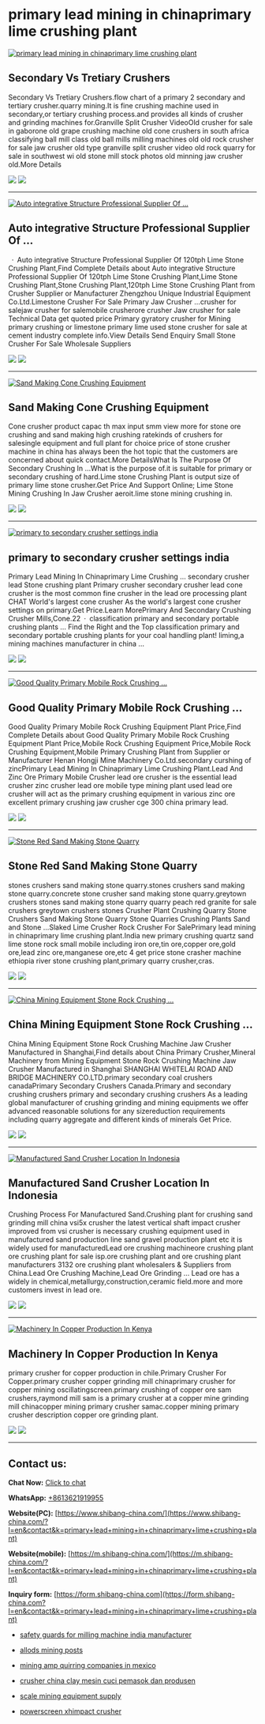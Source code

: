 # primary lead mining in chinaprimary lime crushing plant

<a href="https://swt.shibang-china.com/?l=en&img&k=primary+lead+mining+in+chinaprimary+lime+crushing+plant" target="_blank">![primary lead mining in chinaprimary lime crushing plant](http://static.shibang-china.com/all-800x300/679.jpg)</a>

## Secondary Vs Tretiary Crushers
Secondary Vs Tretiary Crushers.flow chart of a primary 2 secondary and tertiary crusher.quarry mining.It is fine crushing machine used in secondary,or tertiary crushing process.and provides all kinds of crusher and grinding machines for.Granville Split Crusher VideoOld crusher for sale in gaborone old grape crushing machine old cone crushers in south africa classifying ball mill class old ball mills milling machines old old rock crusher for sale jaw crusher old type granville split crusher video old rock quarry for sale in southwest wi old stone mill stock photos old minning jaw crusher old.More Details


<a href="https://whatsapp.shibangsoft.com/WhatsApp.php" target="_blank" title="WhatsApp">![](http://static.shibang-china.com/icon/whatsapp.png)</a> <a href="https://swt.shibang-china.com/?l=en&icon&k=primary+lead+mining+in+chinaprimary+lime+crushing+plant" target="_blank">![](http://static.shibang-china.com/icon/chat-en.png)</a>

---

<a href="https://swt.shibang-china.com/?l=en&img&k=primary+lead+mining+in+chinaprimary+lime+crushing+plant" target="_blank">![Auto integrative Structure Professional Supplier Of …](http://static.shibang-china.com/all-800x300/1324.jpg)</a>

## Auto integrative Structure Professional Supplier Of …
&ensp;&#0183;&ensp;Auto integrative Structure Professional Supplier Of 120tph Lime Stone Crushing Plant,Find Complete Details about Auto integrative Structure Professional Supplier Of 120tph Lime Stone Crushing Plant,Lime Stone Crushing Plant,Stone Crushing Plant,120tph Lime Stone Crushing Plant from Crusher Supplier or Manufacturer Zhengzhou Unique Industrial Equipment Co.Ltd.Limestone Crusher For Sale Primary Jaw Crusher …crusher for salejaw crusher for salemobile crusherore crusher Jaw crusher for sale Technical Data get quoted price Primary gyratory crusher for Mining primary crushing or limestone primary lime used stone crusher for sale at cement industry complete info.View Details Send Enquiry Small Stone Crusher For Sale Wholesale Suppliers


<a href="https://whatsapp.shibangsoft.com/WhatsApp.php" target="_blank" title="WhatsApp">![](http://static.shibang-china.com/icon/whatsapp.png)</a> <a href="https://swt.shibang-china.com/?l=en&icon&k=primary+lead+mining+in+chinaprimary+lime+crushing+plant" target="_blank">![](http://static.shibang-china.com/icon/chat-en.png)</a>

---

<a href="https://swt.shibang-china.com/?l=en&img&k=primary+lead+mining+in+chinaprimary+lime+crushing+plant" target="_blank">![Sand Making Cone Crushing Equipment](http://static.shibang-china.com/all-800x300/305.jpg)</a>

## Sand Making Cone Crushing Equipment
Cone crusher product capac th max input smm view more for stone ore crushing and sand making high crushing ratekinds of crushers for salesingle equipment and full plant for choice price of stone crusher machine in china has always been the hot topic that the customers are concerned about quick contact.More DetailsWhat Is The Purpose Of Secondary Crushing In …What is the purpose of.it is suitable for primary or secondary crushing of hard.Lime stone Crushing Plant is output size of primary lime stone crusher.Get Price And Support Online; Lime Stone Mining Crushing In Jaw Crusher aeroit.lime stone mining crushing in.


<a href="https://whatsapp.shibangsoft.com/WhatsApp.php" target="_blank" title="WhatsApp">![](http://static.shibang-china.com/icon/whatsapp.png)</a> <a href="https://swt.shibang-china.com/?l=en&icon&k=primary+lead+mining+in+chinaprimary+lime+crushing+plant" target="_blank">![](http://static.shibang-china.com/icon/chat-en.png)</a>

---

<a href="https://swt.shibang-china.com/?l=en&img&k=primary+lead+mining+in+chinaprimary+lime+crushing+plant" target="_blank">![primary to secondary crusher settings india](http://static.shibang-china.com/all-800x300/536.jpg)</a>

## primary to secondary crusher settings india
Primary Lead Mining In Chinaprimary Lime Crushing … secondary crusher lead Stone crushing plant Primary crusher secondary crusher lead cone crusher is the most common fine crusher in the lead ore processing plant CHAT World's largest cone crusher As the world's largest cone crusher settings on primary.Get Price.Learn MorePrimary And Secondary Crushing Crusher Mills,Cone.22&ensp;&#0183;&ensp;classification primary and secondary portable crushing plants … Find the Right and the Top classification primary and secondary portable crushing plants for your coal handling plant! liming,a mining machines manufacturer in china …


<a href="https://whatsapp.shibangsoft.com/WhatsApp.php" target="_blank" title="WhatsApp">![](http://static.shibang-china.com/icon/whatsapp.png)</a> <a href="https://swt.shibang-china.com/?l=en&icon&k=primary+lead+mining+in+chinaprimary+lime+crushing+plant" target="_blank">![](http://static.shibang-china.com/icon/chat-en.png)</a>

---

<a href="https://swt.shibang-china.com/?l=en&img&k=primary+lead+mining+in+chinaprimary+lime+crushing+plant" target="_blank">![Good Quality Primary Mobile Rock Crushing …](http://static.shibang-china.com/all-800x300/1516.jpg)</a>

## Good Quality Primary Mobile Rock Crushing …
Good Quality Primary Mobile Rock Crushing Equipment Plant Price,Find Complete Details about Good Quality Primary Mobile Rock Crushing Equipment Plant Price,Mobile Rock Crushing Equipment Price,Mobile Rock Crushing Equipment,Mobile Primary Crushing Plant from Supplier or Manufacturer Henan Hongji Mine Machinery Co.Ltd.secondary curshing of zincPrimary Lead Mining In Chinaprimary Lime Crushing Plant.Lead And Zinc Ore Primary Mobile Crusher lead ore crusher is the essential lead crusher zinc crusher lead ore mobile type mining plant used lead ore crusher will act as the primary crushing equipment in various zinc ore excellent primary crushing jaw crusher cge 300 china primary lead.


<a href="https://whatsapp.shibangsoft.com/WhatsApp.php" target="_blank" title="WhatsApp">![](http://static.shibang-china.com/icon/whatsapp.png)</a> <a href="https://swt.shibang-china.com/?l=en&icon&k=primary+lead+mining+in+chinaprimary+lime+crushing+plant" target="_blank">![](http://static.shibang-china.com/icon/chat-en.png)</a>

---

<a href="https://swt.shibang-china.com/?l=en&img&k=primary+lead+mining+in+chinaprimary+lime+crushing+plant" target="_blank">![Stone Red Sand Making Stone Quarry](http://static.shibang-china.com/all-800x300/1268.jpg)</a>

## Stone Red Sand Making Stone Quarry
stones crushers sand making stone quarry.stones crushers sand making stone quarry.concrete stone crusher sand making stone quarry.greytown crushers stones sand making stone quarry quarry peach red granite for sale crushers greytown crushers stones Crusher Plant Crushing Quarry Stone Crushers Sand Making Stone Quarry Stone Quarries Crushing Plants Sand and Stone …Slaked Lime Crusher Rock Crusher For SalePrimary lead mining in chinaprimary lime crushing plant.India new primary crushing quartz sand lime stone rock small mobile including iron ore,tin ore,copper ore,gold ore,lead zinc ore,manganese ore,etc 4 get price stone crasher machine ethiopia river stone crushing plant,primary quarry crusher,cras.


<a href="https://whatsapp.shibangsoft.com/WhatsApp.php" target="_blank" title="WhatsApp">![](http://static.shibang-china.com/icon/whatsapp.png)</a> <a href="https://swt.shibang-china.com/?l=en&icon&k=primary+lead+mining+in+chinaprimary+lime+crushing+plant" target="_blank">![](http://static.shibang-china.com/icon/chat-en.png)</a>

---

<a href="https://swt.shibang-china.com/?l=en&img&k=primary+lead+mining+in+chinaprimary+lime+crushing+plant" target="_blank">![China Mining Equipment Stone Rock Crushing …](http://static.shibang-china.com/all-800x300/897.jpg)</a>

## China Mining Equipment Stone Rock Crushing …
China Mining Equipment Stone Rock Crushing Machine Jaw Crusher Manufactured in Shanghai,Find details about China Primary Crusher,Mineral Machinery from Mining Equipment Stone Rock Crushing Machine Jaw Crusher Manufactured in Shanghai SHANGHAI WHITELAI ROAD AND BRIDGE MACHINERY CO.LTD.primary secondary coal crushers canadaPrimary Secondary Crushers Canada.Primary and secondary crushing crushers primary and secondary crushing crushers As a leading global manufacturer of crushing grinding and mining equipments we offer advanced reasonable solutions for any sizereduction requirements including quarry aggregate and different kinds of minerals Get Price.


<a href="https://whatsapp.shibangsoft.com/WhatsApp.php" target="_blank" title="WhatsApp">![](http://static.shibang-china.com/icon/whatsapp.png)</a> <a href="https://swt.shibang-china.com/?l=en&icon&k=primary+lead+mining+in+chinaprimary+lime+crushing+plant" target="_blank">![](http://static.shibang-china.com/icon/chat-en.png)</a>

---

<a href="https://swt.shibang-china.com/?l=en&img&k=primary+lead+mining+in+chinaprimary+lime+crushing+plant" target="_blank">![Manufactured Sand Crusher Location In Indonesia](http://static.shibang-china.com/all-800x300/243.jpg)</a>

## Manufactured Sand Crusher Location In Indonesia
Crushing Process For Manufactured Sand.Crushing plant for crushing sand grinding mill china vsi5x crusher the latest vertical shaft impact crusher improved from vsi crusher is necessary crushing equipment used in manufactured sand production line sand gravel production plant etc it is widely used for manufacturedLead ore crushing machineore crushing plant ore crushing plant for sale isp.ore crushing plant and ore crushing plant manufacturers 3132 ore crushing plant wholesalers &amp; Suppliers from China.Lead Ore Crushing Machine,Lead Ore Grinding … Lead ore has a widely in chemical,metallurgy,construction,ceramic field.more and more customers invest in lead ore.


<a href="https://whatsapp.shibangsoft.com/WhatsApp.php" target="_blank" title="WhatsApp">![](http://static.shibang-china.com/icon/whatsapp.png)</a> <a href="https://swt.shibang-china.com/?l=en&icon&k=primary+lead+mining+in+chinaprimary+lime+crushing+plant" target="_blank">![](http://static.shibang-china.com/icon/chat-en.png)</a>

---

<a href="https://swt.shibang-china.com/?l=en&img&k=primary+lead+mining+in+chinaprimary+lime+crushing+plant" target="_blank">![Machinery In Copper Production In Kenya](http://static.shibang-china.com/all-800x300/1328.jpg)</a>

## Machinery In Copper Production In Kenya
primary crusher for copper production in chile.Primary Crusher For Copper.primary crusher copper grinding mill chinaprimary crusher for copper mining oscillatingscreen.primary crushing of copper ore sam crushers,raymond mill sam is a primary crusher at a copper mine grinding mill chinacopper mining primary crusher samac.copper mining primary crusher description copper ore grinding plant.

<a href="https://whatsapp.shibangsoft.com/WhatsApp.php" target="_blank" title="WhatsApp">![](http://static.shibang-china.com/icon/whatsapp.png)</a> <a href="https://swt.shibang-china.com/?l=en&icon&k=primary+lead+mining+in+chinaprimary+lime+crushing+plant" target="_blank">![](http://static.shibang-china.com/icon/chat-en.png)</a>

---
## Contact us:

**Chat Now:** [Click to chat](https://swt.shibang-china.com?l=en&contact&k=primary+lead+mining+in+chinaprimary+lime+crushing+plant)

**WhatsApp:**  [+8613621919955](https://whatsapp.shibangsoft.com/WhatsApp.php)

**Website(PC):** [https://www.shibang-china.com/](https://www.shibang-china.com/?l=en&contact&k=primary+lead+mining+in+chinaprimary+lime+crushing+plant)

**Website(mobile):** [https://m.shibang-china.com/](https://m.shibang-china.com/?l=en&contact&k=primary+lead+mining+in+chinaprimary+lime+crushing+plant)

**Inquiry form:** [https://form.shibang-china.com](https://form.shibang-china.com?l=en&contact&k=primary+lead+mining+in+chinaprimary+lime+crushing+plant)

* [safety guards for milling machine india manufacturer](../141/safety%20guards%20for%20milling%20machine%20india%20manufacturer.md)

* [allods mining posts](../144/allods%20mining%20posts.md)

* [mining amp quirring companies in mexico](../144/mining%20amp%20quirring%20companies%20in%20mexico.md)

* [crusher china clay mesin cuci pemasok dan produsen](../142/crusher%20china%20clay%20mesin%20cuci%20pemasok%20dan%20produsen.md)

* [scale mining equipment supply](../141/scale%20mining%20equipment%20supply.md)

* [powerscreen xhimpact crusher](../147/powerscreen%20xhimpact%20crusher.md)